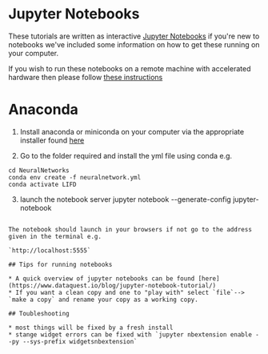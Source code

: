 # Jupyter Notebooks

These tutorials are written as interactive [Jupyter Notebooks](https://jupyter-notebook.readthedocs.io/en/stable/) if you're new to notebooks we've included some information on how to get these running on your computer.

If you wish to run these notebooks on a remote machine with accelerated hardware then please follow [these instructions](https://github.com/cemac/cemac_generic/wiki/Jupyter-Notebooks-Via-SSH-Tunnelling)  

# Anaconda

1. Install anaconda or miniconda on your computer  via the appropriate installer found [here](https://conda.io/en/latest/miniconda.html)

2. Go to the folder required and install the yml file using conda e.g.
```
cd NeuralNetworks
conda env create -f neuralnetwork.yml
conda activate LIFD
```
3. launch the notebook server
jupyter notebook --generate-config
jupyter-notebook
```

The notebook should launch in your browsers if not go to the address given in the terminal e.g.

`http://localhost:5555`

## Tips for running notebooks

* A quick overview of jupyter notebooks can be found [here](https://www.dataquest.io/blog/jupyter-notebook-tutorial/)
* If you want a clean copy and one to "play with" select `file`--> `make a copy` and rename your copy as a working copy.

## Toubleshooting

* most things will be fixed by a fresh install
* stange widget errors can be fixed with `jupyter nbextension enable --py --sys-prefix widgetsnbextension`

